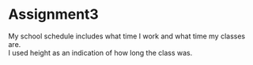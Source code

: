 # Assignment3
My school schedule includes what time I work and what time my classes are.
<br>
I used height as an indication of how long the class was. 
